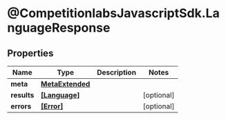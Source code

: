 # @CompetitionlabsJavascriptSdk.LanguageResponse

## Properties

Name | Type | Description | Notes
------------ | ------------- | ------------- | -------------
**meta** | [**MetaExtended**](MetaExtended.md) |  | 
**results** | [**[Language]**](Language.md) |  | [optional] 
**errors** | [**[Error]**](Error.md) |  | [optional] 


